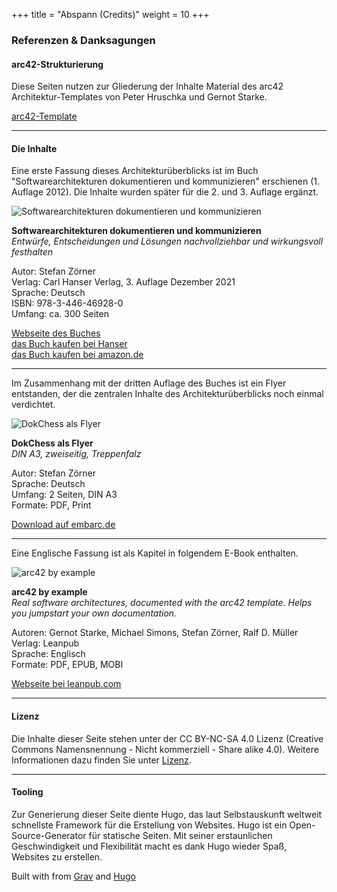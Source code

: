+++
title = "Abspann (Credits)"
weight = 10
+++

### Referenzen & Danksagungen

#### arc42-Strukturierung

Diese Seiten nutzen zur Gliederung der Inhalte Material des arc42 Architektur-Templates von Peter Hruschka und Gernot Starke.

<i class="fas fa-external-link-alt"></i> [arc42-Template](https://arc42.de/template)

-----

#### Die Inhalte

Eine erste Fassung dieses Architekturüberblicks ist im Buch "Softwarearchitekturen dokumentieren und kommunizieren" erschienen (1. Auflage 2012). Die Inhalte wurden später für die 2. und 3. Auflage ergänzt.

![Softwarearchitekturen dokumentieren und kommunizieren](/images/abspann/swadok_cover_3rd_edition200x280.png "Softwarearchitekturen dokumentieren und kommunizieren")

**Softwarearchitekturen dokumentieren und kommunizieren**  
*Entwürfe, Entscheidungen und Lösungen nachvollziehbar und wirkungsvoll festhalten*

Autor: Stefan Zörner    
Verlag: Carl Hanser Verlag, 3. Auflage Dezember 2021  
Sprache: Deutsch  
ISBN: 978-3-446-46928-0  
Umfang: ca. 300 Seiten  

<i class="fas fa-external-link-alt"></i> [Webseite des Buches](https://www.swadok.de)  
<i class="fas fa-external-link-alt"></i> [das Buch kaufen bei Hanser](https://www.hanser-kundencenter.de/fachbuch/artikel/9783446469280)  
<i class="fas fa-external-link-alt"></i> [das Buch kaufen bei amazon.de](https://www.amazon.de/dp/3446469281/)  

-----

Im Zusammenhang mit der dritten Auflage des Buches ist ein Flyer entstanden, der die zentralen Inhalte des Architekturüberblicks noch einmal verdichtet.

![DokChess als Flyer](/images/abspann/DokChess_Architekturueberblick_Flyer_1_320x227.png "DokChess als Flyer")

**DokChess als Flyer**  
*DIN A3, zweiseitig, Treppenfalz*

Autor: Stefan Zörner    
Sprache: Deutsch  
Umfang: 2 Seiten, DIN A3  
Formate: PDF, Print

<i class="fas fa-external-link-alt"></i> [Download auf embarc.de](https://www.embarc.de/architektur-ueberblicke/#dokchess)

-----

Eine Englische Fassung ist als Kapitel in folgendem E-Book enthalten.

![arc42 by example](/images/abspann/arc42byexample_cover_200x.png "arc42 by example")

**arc42 by example**  
*Real software architectures, documented with the arc42  template. Helps you jumpstart your own documentation.*

Autoren: Gernot Starke, Michael Simons, Stefan Zörner, Ralf D. Müller  
Verlag: Leanpub  
Sprache: Englisch  
Formate: PDF, EPUB, MOBI

<i class="fas fa-external-link-alt"></i> [Webseite bei leanpub.com](https://leanpub.com/arc42byexample)  

-----

#### Lizenz

Die Inhalte dieser Seite stehen unter der CC BY-NC-SA 4.0 Lizenz
(Creative Commons Namensnennung - Nicht kommerziell - Share alike 4.0).
Weitere Informationen dazu finden Sie unter [Lizenz](/lizenz/).  

-----

#### Tooling

Zur Generierung dieser Seite diente Hugo, das laut Selbstauskunft weltweit schnellste Framework für die Erstellung von Websites.
Hugo ist ein Open-Source-Generator für statische Seiten.
Mit seiner erstaunlichen Geschwindigkeit und Flexibilität macht es dank Hugo wieder Spaß, Websites zu erstellen.

<p>Built with <a href="https://github.com/matcornic/hugo-theme-learn"><i class="fas fa-heart"></i></a> from <a href="https://getgrav.org">Grav</a> and <a href="https://gohugo.io/">Hugo</a></p>
